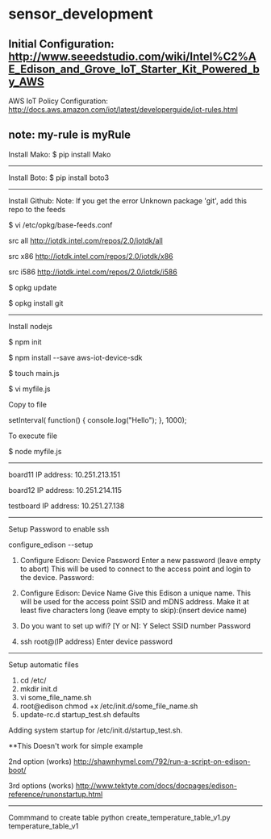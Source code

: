 # sensor_development

Initial Configuration:
http://www.seeedstudio.com/wiki/Intel%C2%AE_Edison_and_Grove_IoT_Starter_Kit_Powered_by_AWS
-------------------------------------------------------------------------------------

AWS IoT Policy Configuration:
http://docs.aws.amazon.com/iot/latest/developerguide/iot-rules.html

note: my-rule is myRule
-------------------------------------------------------------------------------------

Install Mako:
$ pip install Mako

-------------------------------------------------------------------------------------

Install Boto:
$ pip install boto3

-------------------------------------------------------------------------------------

Install Github:
Note: If you get the error Unknown package 'git', add this repo to the feeds

$ vi /etc/opkg/base-feeds.conf

src all     http://iotdk.intel.com/repos/2.0/iotdk/all

src x86 http://iotdk.intel.com/repos/2.0/iotdk/x86

src i586    http://iotdk.intel.com/repos/2.0/iotdk/i586


$ opkg update

$ opkg install git

-------------------------------------------------------------------------------------

Install nodejs

$ npm init

$ npm install --save aws-iot-device-sdk

$ touch main.js

$ vi myfile.js

Copy to file

setInterval( function() {
    console.log("Hello");
}, 1000);


To execute file

$ node myfile.js

-------------------------------------------------------------------------------------

board11 IP address: 10.251.213.151

board12 IP address: 10.251.214.115

testboard IP address: 10.251.27.138

-------------------------------------------------------------------------------------
Setup Password to enable ssh 

configure_edison --setup

1. Configure Edison: Device Password
Enter a new password (leave empty to abort)
This will be used to connect to the access point and login to the device.
Password: <insert password>

2. Configure Edison: Device Name
Give this Edison a unique name.
This will be used for the access point SSID and mDNS address.
Make it at least five characters long (leave empty to skip):(insert device name)

3. Do you want to set up wifi? [Y or N]: Y
Select SSID number
Password

4. ssh root@(IP address)
Enter device password

-------------------------------------------------------------------------------------
Setup automatic files

1. cd /etc/
2. mkdir init.d
3. vi some_file_name.sh
4. root@edison chmod +x /etc/init.d/some_file_name.sh
5. update-rc.d startup_test.sh defaults

Adding system startup for /etc/init.d/startup_test.sh.

**This Doesn't work for simple example

2nd option (works)
http://shawnhymel.com/792/run-a-script-on-edison-boot/

3rd options (works)
http://www.tektyte.com/docs/docpages/edison-reference/runonstartup.html

-------------------------------------------------------------------------------------
Commmand to create table 
python create_temperature_table_v1.py temperature_table_v1
